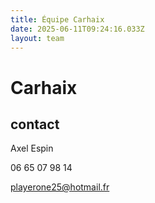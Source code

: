 ```yaml
---
title: Équipe Carhaix
date: 2025-06-11T09:24:16.033Z
layout: team
---
```


# Carhaix

## contact 

Axel Espin

06 65 07 98 14

playerone25@hotmail.fr

